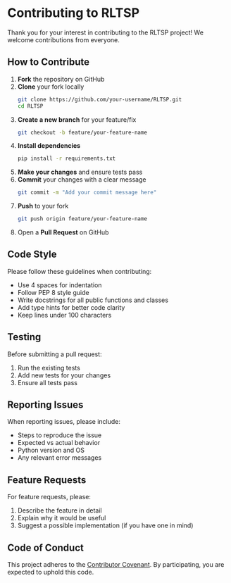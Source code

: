 # Contributing to RLTSP

Thank you for your interest in contributing to the RLTSP project! We welcome contributions from everyone.

## How to Contribute

1. **Fork** the repository on GitHub
2. **Clone** your fork locally
   ```bash
   git clone https://github.com/your-username/RLTSP.git
   cd RLTSP
   ```
3. **Create a new branch** for your feature/fix
   ```bash
   git checkout -b feature/your-feature-name
   ```
4. **Install dependencies**
   ```bash
   pip install -r requirements.txt
   ```
5. **Make your changes** and ensure tests pass
6. **Commit** your changes with a clear message
   ```bash
   git commit -m "Add your commit message here"
   ```
7. **Push** to your fork
   ```bash
   git push origin feature/your-feature-name
   ```
8. Open a **Pull Request** on GitHub

## Code Style

Please follow these guidelines when contributing:
- Use 4 spaces for indentation
- Follow PEP 8 style guide
- Write docstrings for all public functions and classes
- Add type hints for better code clarity
- Keep lines under 100 characters

## Testing

Before submitting a pull request:
1. Run the existing tests
2. Add new tests for your changes
3. Ensure all tests pass

## Reporting Issues

When reporting issues, please include:
- Steps to reproduce the issue
- Expected vs actual behavior
- Python version and OS
- Any relevant error messages

## Feature Requests

For feature requests, please:
1. Describe the feature in detail
2. Explain why it would be useful
3. Suggest a possible implementation (if you have one in mind)

## Code of Conduct

This project adheres to the [Contributor Covenant](https://www.contributor-covenant.org/). By participating, you are expected to uphold this code.
